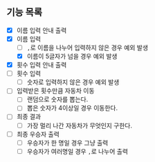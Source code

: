 ## 기능 목록

- [x] 이름 입력 안내 출력
- [x] 이름 입력
  - [ ] `,`로 이름을 나누어 입력하지 않은 경우 예외 발생
  - [x] 이름이 5글자가 넘을 경우 예외 발생
- [x] 횟수 입력 안내 출력
- [ ] 횟수 입력
  - [ ] 숫자로 입력하지 않은 경우 예외 발생
- [ ] 입력받은 횟수만큼 자동차 이동
    - [ ] 랜덤으로 숫자를 뽑는다.
    - [ ] 뽑은 숫자가 4이상일 경우 이동한다.
- [ ] 최종 결과
    - [ ] 가장 멀리 나간 자동차가 무엇인지 구한다.
- [ ] 최종 우승자 출력
  - [ ] 우승자가 한 명일 경우 그냥 출력
  - [ ] 우승자가 여러명일 경우 `,`로 나누어 출력